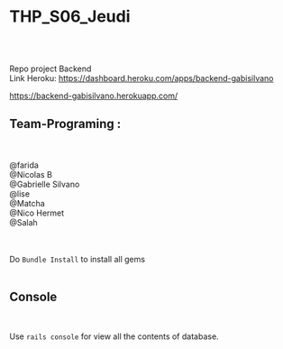 <h1>THP_S06_Jeudi</h1>
<br />
<br />

Repo project Backend
<br />
Link Heroku: https://dashboard.heroku.com/apps/backend-gabisilvano

https://backend-gabisilvano.herokuapp.com/

<h2>Team-Programing :</h2>
<br />
<br />
@farida <br />
@Nicolas B <br />
@Gabrielle Silvano <br />
@lise <br />
@Matcha <br />
@Nico Hermet <br />
@Salah <br />

<br />
<br />

Do `Bundle Install` to install all gems
<br />
<br />

<h2>Console</h2>
<br />

Use `rails console` for view all the contents of database.